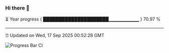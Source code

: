 ### Hi there 👋

⏳ Year progress { █████████████████████▁▁▁▁▁▁▁▁▁ } 70.97 %

---

⏰ Updated on Wed, 17 Sep 2025 00:52:28 GMT

![Progress Bar CI](https://github.com/Shyam-Makwana/GitHub-Actions-Demo/workflows/Progress%20Bar%20CI/badge.svg)
